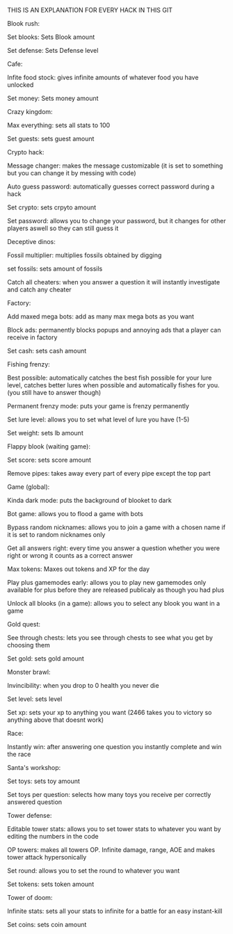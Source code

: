 THIS IS AN EXPLANATION FOR EVERY HACK IN THIS GIT

Blook rush:

Set blooks: Sets Blook amount

Set defense: Sets Defense level
  
Cafe:

  Infite food stock: gives infinite amounts of whatever food you have unlocked
  
  Set money: Sets money amount
  
Crazy kingdom:

  Max everything: sets all stats to 100
  
  Set guests: sets guest amount
  
Crypto hack:

  Message changer: makes the message customizable (it is set to something but you can change it by messing with code)

  Auto guess password: automatically guesses correct password during a hack
  
  Set crypto: sets crpyto amount
  
  Set password: allows you to change your password, but it changes for other players aswell so they can still guess it
  
Deceptive dinos:

  Fossil multiplier: multiplies fossils obtained by digging
  
  set fossils: sets amount of fossils
  
  Catch all cheaters: when you answer a question it will instantly investigate and catch any cheater
  
Factory:

  Add maxed mega bots: add as many max mega bots as you want
  
  Block ads: permanently blocks popups and annoying ads that a player can receive in factory
  
  Set cash: sets cash amount
  
Fishing frenzy:

  Best possible: automatically catches the best fish possible for your lure level, catches better lures when possible and automatically fishes for you. (you still have to answer though)
  
  Permanent frenzy mode: puts your game is frenzy permanently
  
  Set lure level: allows you to set what level of lure you have (1-5)
  
  Set weight: sets lb amount
  
Flappy blook (waiting game):

  Set score: sets score amount
  
  Remove pipes: takes away every part of every pipe except the top part
  
Game (global):

  Kinda dark mode: puts the background of blooket to dark
  
  Bot game: allows you to flood a game with bots
  
  Bypass random nicknames: allows you to join a game with a chosen name if it is set to random nicknames only
  
  Get all answers right: every time you answer a question whether you were right or wrong it counts as a correct answer
  
  Max tokens: Maxes out tokens and XP for the day
  
  Play plus gamemodes early: allows you to play new gamemodes only available for plus before they are released publicaly as though you had plus
  
  Unlock all blooks (in a game): allows you to select any blook you want in a game
  
Gold quest:

  See through chests: lets you see through chests to see what you get by choosing them
  
  Set gold: sets gold amount

Monster brawl:

  Invincibility: when you drop to 0 health you never die
  
  Set level: sets level
  
  Set xp: sets your xp to anything you want (2466 takes you to victory so anything above that doesnt work)
  
Race:

  Instantly win: after answering one question you instantly complete and win the race
  
Santa's workshop:

  Set toys: sets toy amount
  
  Set toys per question: selects how many toys you receive per correctly answered question
  
Tower defense:

  Editable tower stats: allows you to set tower stats to whatever you want by editing the numbers in the code
  
  OP towers: makes all towers OP. Infinite damage, range, AOE and makes tower attack hypersonically
  
  Set round: allows you to set the round to whatever you want
  
  Set tokens: sets token amount
  
Tower of doom:

  Infinite stats: sets all your stats to infinite for a battle for an easy instant-kill
  
  Set coins: sets coin amount
